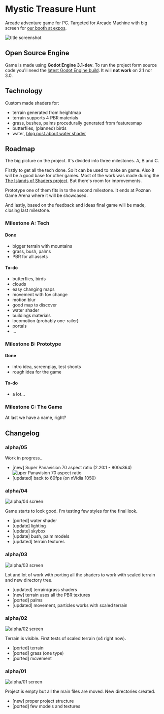 # Mystic Treasure Hunt
Arcade adventure game for PC. Targeted for Arcade Machine with big screen for [our booth at expos](http://p1x.in/events).



![title screenshot](web-stuff/title_screen.png)

## Open Source Engine
Game is made using **Godot Engine 3.1-dev**. To run the project form source code you'll need the [latest Godot Engine build](http://docs.godotengine.org/en/latest/development/compiling/). It will **not work** on 2.1 nor 3.0.

## Technology
Custom made shaders for:
- terrain generated from heightmap
- terrain supports 4 PBR materials
- grass, bushes, palms procedurally generated from featuresmap
- butterflies, (planned) birds
- water, [blog post about water shader](http://krzysztofjankowski.com/blog/water-shader-in-godotengine-3.html)

## Roadmap

The big picture on the project. It's divided into three milestones. A, B and C.

Firstly to get all the tech done. So it can be used to make an game. Also it will be a good base for other games. Most of the work was made during the [The Islands of Shaders project](https://github.com/w84death/the-islands-of-shaders). But there's room for improvements.

Prototype one of them fits in to the second milestone. It ends at Poznan Game Arena where it will be showcased. 

And lastly, based on the feedback and ideas final game will be made, closing last milestone.

### Milestone A: Tech

#### Done

- bigger terrain with mountains
- grass, bush, palms
- PBR for all assets

#### To-do

- butterflies, birds
-  clouds
- easy changing maps
- movement with fov change
- motion blur
- good map to discover
- water shader
- buildings materials
- locomotion (probably one-railer)
- portals
- ...

### Milestone B: Prototype

#### Done

- intro idea, screenplay, test shoots
- rough idea for the game

#### To-do

- a lot...

### Milestone C: The Game

At last we have a name, right?

## Changelog

### alpha/05

Work in progress..

- [new] Super Panavision 70 aspect ratio (2.20:1 - 800x364)
  ![uper Panavision 70 aspect ratio ](web-stuff/panavision.png)
- [updated] back to 60fps (on nVidia 1050)

### alpha/04

![alpha/04 screen](web-stuff/alpha04.png)

Game starts to look good. I'm testing few styles for the final look.

- [ported] water shader
- [update] lighting
- [update] skybox
- [update] bush, palm models
- [updated] terrain textures

### alpha/03

![alpha/03 screen](web-stuff/alpha03.png)

Lot and lot of work with porting all the shaders to work with scaled terrain and new directory tree.

- [updated] terrain/grass shaders
- [new] terrain uses all the PBR textures
- [ported] palms
- [updated] movement, particles works with scaled terrain

### alpha/02

![alpha/02 screen](web-stuff/alpha02.png)

Terrain is visible. First tests of scaled terrain (x4 right now).

- [ported] terrain
- [ported] grass (one type)
- [ported] movement

### alpha/01

![alpha/01 screen](web-stuff/alpha01.png)

Project is empty but all the main files are moved. New directories created.

- [new] proper project structure
- [ported] few models and textures